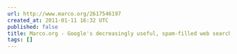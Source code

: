 ```yaml
---
url: http://www.marco.org/2617546197
created_at: 2011-01-11 16:32 UTC
published: false
title: Marco.org - Google's decreasingly useful, spam-filled web search
tags: []
---
```




